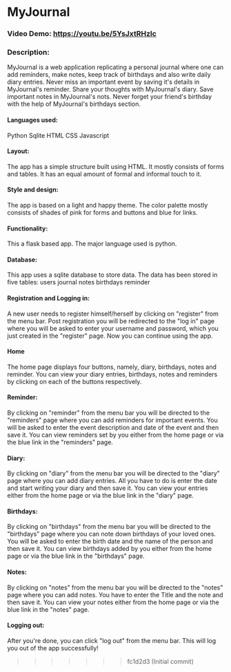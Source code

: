 # MyJournal
### Video Demo:  https://youtu.be/5YsJxtRHzIc

### Description:

MyJournal is a web application replicating a personal journal where one can add reminders, make notes,
keep track of birthdays and also write daily diary entries.
Never miss an important event by saving it's details in MyJournal's reminder.
Share your thoughts with MyJournal's diary.
Save important notes in MyJournal's nots.
Never forget your friend's birthday with the help of MyJournal's birthdays section.

#### Languages used:
Python
Sqlite
HTML
CSS
Javascript

#### Layout:
The app has a simple structure built using HTML.
It mostly consists of forms and tables.
It has an equal amount of formal and informal touch to it.

#### Style and design:
The app is based on a light and happy theme.
The color palette mostly consists of shades of pink for forms and buttons and blue for links.

#### Functionality:
This a flask based app.
The major language used is python.

#### Database:
This app uses a sqlite database to store data.
The data has been stored in five tables:
users
journal
notes
birthdays
reminder

#### Registration and Logging in:
A new user needs to register himself/herself by clicking on "register" from the menu bar.
Post registration you will be redirected to the "log in" page where you will be asked to enter your username and password,
which you just created in the "register" page. Now you can continue using the app.

#### Home
The home page displays four buttons, namely, diary, birthdays, notes and reminder.
You can view your diary entries, birthdays, notes and reminders by clicking on each of the buttons respectively.

#### Reminder:
By clicking on "reminder" from the menu bar you will be directed to the "reminders" page where you can add reminders for important events.
You will be asked to enter the event description and date of the event and then save it.
You can view reminders set by you either from the home page or via the blue link in the "reminders" page.

#### Diary:
By clicking on "diary" from the menu bar you will be directed to the "diary" page where you can add diary entries.
All you have to do is enter the date and start writing your diary and then save it.
You can view your entries either from the home page or via the blue link in the "diary" page.

#### Birthdays:
By clicking on "birthdays" from the menu bar you will be directed to the "birthdays" page where you can note down birthdays of your loved ones.
You will be asked to enter the birth date and the name of the person and then save it.
You can view birthdays added by you either from the home page or via the blue link in the "birthdays" page.

#### Notes:
By clicking on "notes" from the menu bar you will be directed to the "notes" page where you can add notes.
You have to enter the Title and the note and then save it.
You can view your notes either from the home page or via the blue link in the "notes" page.

#### Logging out:
After you're done, you can click "log out" from the menu bar.
This will log you out of the app successfully!
>>>>>>> fc1d2d3 (Initial commit)
